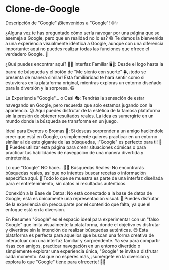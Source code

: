 # Clone-de-Google
Descripción de "Google"
¡Bienvenidos a "Google"! 🌐✨

¿Alguna vez te has preguntado cómo sería navegar por una página que se asemeja a Google, pero que en realidad no lo es? 😄 Te damos la bienvenida a una experiencia visualmente idéntica a Google, aunque con una diferencia importante: aquí no puedes realizar todas las funciones que ofrece el verdadero Google. 🚫

¿Qué puedes encontrar aquí? 🤔🎉
Interfaz Familiar 🖥️📱: Desde el logo hasta la barra de búsqueda y el botón de "Me siento con suerte" 🍀, ¡todo se presenta de manera similar! Esta familiaridad te hará sentir como si estuvieras en la plataforma original, mientras exploras un entorno diseñado para la diversión y la sorpresa. 😃

La Experiencia "Google"... o Casi 🎭: Tendrás la sensación de estar navegando en Google, pero recuerda que solo estamos jugando con la apariencia. 😜 Aquí puedes disfrutar de la estética de la famosa plataforma sin la presión de obtener resultados reales. La idea es sumergirte en un mundo donde la búsqueda se transforma en un juego.

Ideal para Eventos o Bromas 🎊: Si deseas sorprender a un amigo haciéndole creer que está en Google, o simplemente quieres practicar en un entorno similar al de este gigante de las búsquedas, ¡"Google" es perfecto para ti! 🤭🎈 Puedes utilizar esta página para crear situaciones cómicas o para practicar tus habilidades de navegación de una manera divertida y entretenida.

Lo que "Google" NO hace... 👀❌
Búsquedas Reales: No encontrarás búsquedas reales, así que no intentes buscar recetas o información específica aquí. 🥧 Todo lo que se muestra es parte de una interfaz diseñada para el entretenimiento, sin datos ni resultados auténticos.

Conexión a la Base de Datos: No está conectado a la base de datos de Google; esta es únicamente una representación visual. 🎨 Puedes disfrutar de la experiencia sin preocuparte por el contenido que falta, ya que el enfoque está en la diversión.

En Resumen
"Google" es el espacio ideal para experimentar con un "falso Google" que imita visualmente la plataforma, donde el objetivo es disfrutar y divertirse sin la intención de realizar búsquedas auténticas. 😊 Esta plataforma es perfecta para aquellos que buscan una forma creativa de interactuar con una interfaz familiar y sorprendente. Ya sea para compartir risas con amigos, practicar navegación en un entorno divertido o simplemente explorar una experiencia única, "Google" te invita a disfrutar cada momento. Así que no esperes más, ¡sumérgete en la diversión y explora lo que "Google" tiene para ofrecerte! 🌈✨
